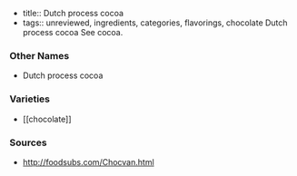 - title:: Dutch process cocoa
- tags:: unreviewed, ingredients, categories, flavorings, chocolate
Dutch process cocoa See cocoa.

### Other Names

* Dutch process cocoa

### Varieties

* [[chocolate]]

### Sources
* http://foodsubs.com/Chocvan.html
